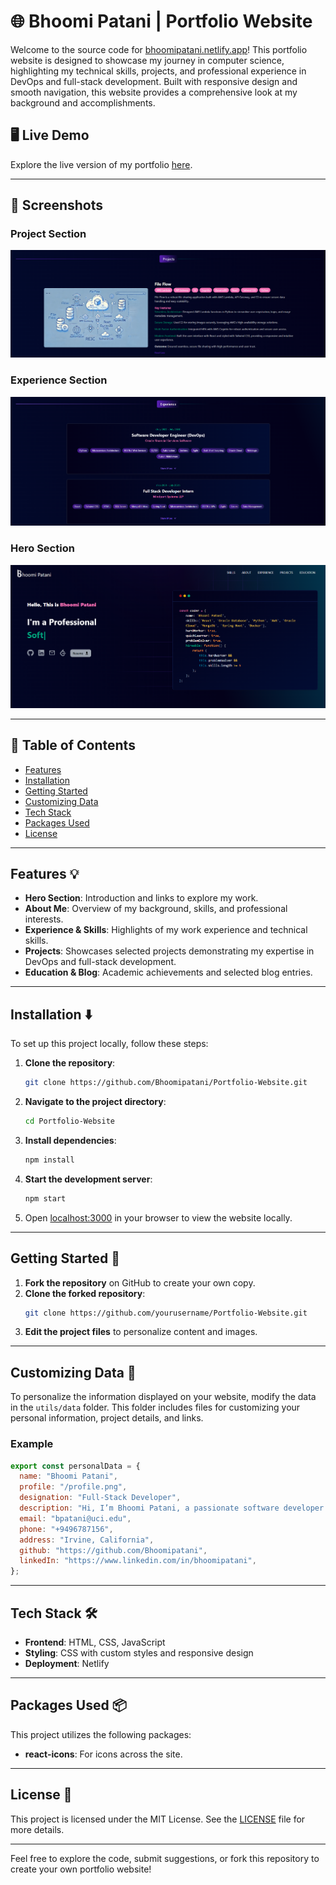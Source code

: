 
# 🌐 Bhoomi Patani | Portfolio Website

Welcome to the source code for [bhoomipatani.netlify.app](https://bhoomipatani.netlify.app)! This portfolio website is designed to showcase my journey in computer science, highlighting my technical skills, projects, and professional experience in DevOps and full-stack development. Built with responsive design and smooth navigation, this website provides a comprehensive look at my background and accomplishments.

## 🖥️ Live Demo

Explore the live version of my portfolio [here](https://bhoomipatani.netlify.app).

---

## 📸 Screenshots

### Project Section
![Project Section](assets/project_section.png)

### Experience Section
![Experience Section](assets/experience_section.png)

### Hero Section
![Hero Section](assets/hero_section.png)

---

## 📂 Table of Contents

- [Features](#features-💡)
- [Installation](#installation-⬇️)
- [Getting Started](#getting-started-🎯)
- [Customizing Data](#customizing-data-📝)
- [Tech Stack](#tech-stack-🛠️)
- [Packages Used](#packages-used-📦)
- [License](#license-📜)

---

## Features 💡

- **Hero Section**: Introduction and links to explore my work.
- **About Me**: Overview of my background, skills, and professional interests.
- **Experience & Skills**: Highlights of my work experience and technical skills.
- **Projects**: Showcases selected projects demonstrating my expertise in DevOps and full-stack development.
- **Education & Blog**: Academic achievements and selected blog entries.

---

## Installation ⬇️

To set up this project locally, follow these steps:

1. **Clone the repository**:
   ```bash
   git clone https://github.com/Bhoomipatani/Portfolio-Website.git
   ```

2. **Navigate to the project directory**:
   ```bash
   cd Portfolio-Website
   ```

3. **Install dependencies**:
   ```bash
   npm install
   ```

4. **Start the development server**:
   ```bash
   npm start
   ```

5. Open [localhost:3000](http://localhost:3000) in your browser to view the website locally.

---

## Getting Started 🎯

1. **Fork the repository** on GitHub to create your own copy.
2. **Clone the forked repository**:
   ```bash
   git clone https://github.com/yourusername/Portfolio-Website.git
   ```
3. **Edit the project files** to personalize content and images.

---

## Customizing Data 📝

To personalize the information displayed on your website, modify the data in the `utils/data` folder. This folder includes files for customizing your personal information, project details, and links.

### Example
```javascript
export const personalData = {
  name: "Bhoomi Patani",
  profile: "/profile.png",
  designation: "Full-Stack Developer",
  description: "Hi, I’m Bhoomi Patani, a passionate software developer...",
  email: "bpatani@uci.edu",
  phone: "+9496787156",
  address: "Irvine, California",
  github: "https://github.com/Bhoomipatani",
  linkedIn: "https://www.linkedin.com/in/bhoomipatani",
};
```

---

## Tech Stack 🛠️

- **Frontend**: HTML, CSS, JavaScript
- **Styling**: CSS with custom styles and responsive design
- **Deployment**: Netlify

---

## Packages Used 📦

This project utilizes the following packages:

- **react-icons**: For icons across the site.

---

## License 📜

This project is licensed under the MIT License. See the [LICENSE](LICENSE) file for more details.

---

Feel free to explore the code, submit suggestions, or fork this repository to create your own portfolio website!
